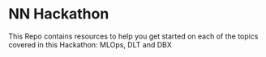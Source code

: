 # NN Hackathon

This Repo contains resources to help you get started on each of the topics covered in this Hackathon: MLOps, DLT and DBX
